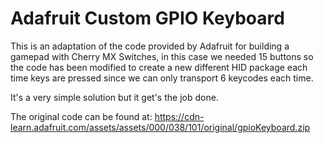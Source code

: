 # Adafruit Custom GPIO Keyboard

This is an adaptation of the code provided by Adafruit for building a gamepad with Cherry MX Switches, in this case we needed 15 buttons so the code has been modified to create a new different HID package each time keys are pressed since we can only transport 6 keycodes each time.

It's a very simple solution but it get's the job done.

The original code can be found at:
https://cdn-learn.adafruit.com/assets/assets/000/038/101/original/gpioKeyboard.zip
